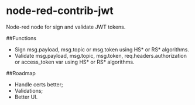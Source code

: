 # node-red-contrib-jwt
Node-red node for sign and validate JWT tokens.

##Functions
* Sign msg.payload, msg.topic or msg.token using HS\* or RS\* algorithms.
* Validate msg.payload, msg.topic, msg.token, req.headers.authorization or access_token var using HS* or RS* algorithms.

##Roadmap
* Handle certs better;
* Validations;
* Better UI.